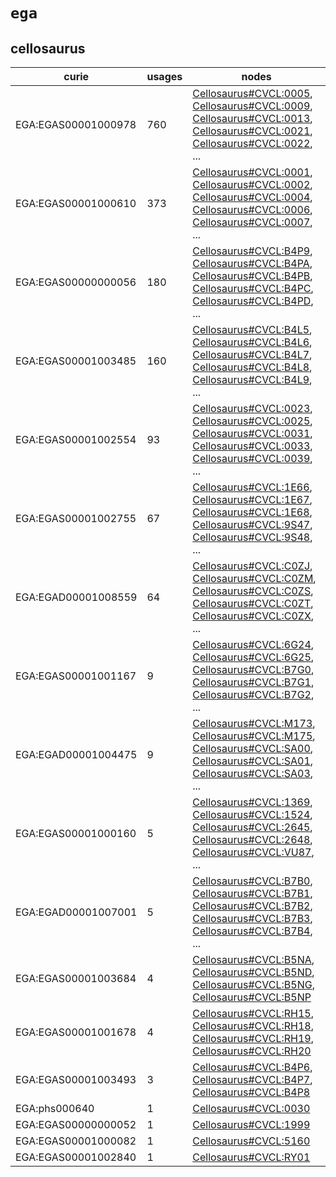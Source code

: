 # `ega`

## cellosaurus

| curie               |   usages | nodes                                                                                                                                                                                                                                                                                                                                                                                                          |
|---------------------|----------|----------------------------------------------------------------------------------------------------------------------------------------------------------------------------------------------------------------------------------------------------------------------------------------------------------------------------------------------------------------------------------------------------------------|
| EGA:EGAS00001000978 |      760 | [Cellosaurus#CVCL:0005](http://purl.obolibrary.org/obo/Cellosaurus#CVCL_0005), [Cellosaurus#CVCL:0009](http://purl.obolibrary.org/obo/Cellosaurus#CVCL_0009), [Cellosaurus#CVCL:0013](http://purl.obolibrary.org/obo/Cellosaurus#CVCL_0013), [Cellosaurus#CVCL:0021](http://purl.obolibrary.org/obo/Cellosaurus#CVCL_0021), [Cellosaurus#CVCL:0022](http://purl.obolibrary.org/obo/Cellosaurus#CVCL_0022), ... |
| EGA:EGAS00001000610 |      373 | [Cellosaurus#CVCL:0001](http://purl.obolibrary.org/obo/Cellosaurus#CVCL_0001), [Cellosaurus#CVCL:0002](http://purl.obolibrary.org/obo/Cellosaurus#CVCL_0002), [Cellosaurus#CVCL:0004](http://purl.obolibrary.org/obo/Cellosaurus#CVCL_0004), [Cellosaurus#CVCL:0006](http://purl.obolibrary.org/obo/Cellosaurus#CVCL_0006), [Cellosaurus#CVCL:0007](http://purl.obolibrary.org/obo/Cellosaurus#CVCL_0007), ... |
| EGA:EGAS00000000056 |      180 | [Cellosaurus#CVCL:B4P9](http://purl.obolibrary.org/obo/Cellosaurus#CVCL_B4P9), [Cellosaurus#CVCL:B4PA](http://purl.obolibrary.org/obo/Cellosaurus#CVCL_B4PA), [Cellosaurus#CVCL:B4PB](http://purl.obolibrary.org/obo/Cellosaurus#CVCL_B4PB), [Cellosaurus#CVCL:B4PC](http://purl.obolibrary.org/obo/Cellosaurus#CVCL_B4PC), [Cellosaurus#CVCL:B4PD](http://purl.obolibrary.org/obo/Cellosaurus#CVCL_B4PD), ... |
| EGA:EGAS00001003485 |      160 | [Cellosaurus#CVCL:B4L5](http://purl.obolibrary.org/obo/Cellosaurus#CVCL_B4L5), [Cellosaurus#CVCL:B4L6](http://purl.obolibrary.org/obo/Cellosaurus#CVCL_B4L6), [Cellosaurus#CVCL:B4L7](http://purl.obolibrary.org/obo/Cellosaurus#CVCL_B4L7), [Cellosaurus#CVCL:B4L8](http://purl.obolibrary.org/obo/Cellosaurus#CVCL_B4L8), [Cellosaurus#CVCL:B4L9](http://purl.obolibrary.org/obo/Cellosaurus#CVCL_B4L9), ... |
| EGA:EGAS00001002554 |       93 | [Cellosaurus#CVCL:0023](http://purl.obolibrary.org/obo/Cellosaurus#CVCL_0023), [Cellosaurus#CVCL:0025](http://purl.obolibrary.org/obo/Cellosaurus#CVCL_0025), [Cellosaurus#CVCL:0031](http://purl.obolibrary.org/obo/Cellosaurus#CVCL_0031), [Cellosaurus#CVCL:0033](http://purl.obolibrary.org/obo/Cellosaurus#CVCL_0033), [Cellosaurus#CVCL:0039](http://purl.obolibrary.org/obo/Cellosaurus#CVCL_0039), ... |
| EGA:EGAS00001002755 |       67 | [Cellosaurus#CVCL:1E66](http://purl.obolibrary.org/obo/Cellosaurus#CVCL_1E66), [Cellosaurus#CVCL:1E67](http://purl.obolibrary.org/obo/Cellosaurus#CVCL_1E67), [Cellosaurus#CVCL:1E68](http://purl.obolibrary.org/obo/Cellosaurus#CVCL_1E68), [Cellosaurus#CVCL:9S47](http://purl.obolibrary.org/obo/Cellosaurus#CVCL_9S47), [Cellosaurus#CVCL:9S48](http://purl.obolibrary.org/obo/Cellosaurus#CVCL_9S48), ... |
| EGA:EGAD00001008559 |       64 | [Cellosaurus#CVCL:C0ZJ](http://purl.obolibrary.org/obo/Cellosaurus#CVCL_C0ZJ), [Cellosaurus#CVCL:C0ZM](http://purl.obolibrary.org/obo/Cellosaurus#CVCL_C0ZM), [Cellosaurus#CVCL:C0ZS](http://purl.obolibrary.org/obo/Cellosaurus#CVCL_C0ZS), [Cellosaurus#CVCL:C0ZT](http://purl.obolibrary.org/obo/Cellosaurus#CVCL_C0ZT), [Cellosaurus#CVCL:C0ZX](http://purl.obolibrary.org/obo/Cellosaurus#CVCL_C0ZX), ... |
| EGA:EGAS00001001167 |        9 | [Cellosaurus#CVCL:6G24](http://purl.obolibrary.org/obo/Cellosaurus#CVCL_6G24), [Cellosaurus#CVCL:6G25](http://purl.obolibrary.org/obo/Cellosaurus#CVCL_6G25), [Cellosaurus#CVCL:B7G0](http://purl.obolibrary.org/obo/Cellosaurus#CVCL_B7G0), [Cellosaurus#CVCL:B7G1](http://purl.obolibrary.org/obo/Cellosaurus#CVCL_B7G1), [Cellosaurus#CVCL:B7G2](http://purl.obolibrary.org/obo/Cellosaurus#CVCL_B7G2), ... |
| EGA:EGAD00001004475 |        9 | [Cellosaurus#CVCL:M173](http://purl.obolibrary.org/obo/Cellosaurus#CVCL_M173), [Cellosaurus#CVCL:M175](http://purl.obolibrary.org/obo/Cellosaurus#CVCL_M175), [Cellosaurus#CVCL:SA00](http://purl.obolibrary.org/obo/Cellosaurus#CVCL_SA00), [Cellosaurus#CVCL:SA01](http://purl.obolibrary.org/obo/Cellosaurus#CVCL_SA01), [Cellosaurus#CVCL:SA03](http://purl.obolibrary.org/obo/Cellosaurus#CVCL_SA03), ... |
| EGA:EGAS00001000160 |        5 | [Cellosaurus#CVCL:1369](http://purl.obolibrary.org/obo/Cellosaurus#CVCL_1369), [Cellosaurus#CVCL:1524](http://purl.obolibrary.org/obo/Cellosaurus#CVCL_1524), [Cellosaurus#CVCL:2645](http://purl.obolibrary.org/obo/Cellosaurus#CVCL_2645), [Cellosaurus#CVCL:2648](http://purl.obolibrary.org/obo/Cellosaurus#CVCL_2648), [Cellosaurus#CVCL:VU87](http://purl.obolibrary.org/obo/Cellosaurus#CVCL_VU87), ... |
| EGA:EGAD00001007001 |        5 | [Cellosaurus#CVCL:B7B0](http://purl.obolibrary.org/obo/Cellosaurus#CVCL_B7B0), [Cellosaurus#CVCL:B7B1](http://purl.obolibrary.org/obo/Cellosaurus#CVCL_B7B1), [Cellosaurus#CVCL:B7B2](http://purl.obolibrary.org/obo/Cellosaurus#CVCL_B7B2), [Cellosaurus#CVCL:B7B3](http://purl.obolibrary.org/obo/Cellosaurus#CVCL_B7B3), [Cellosaurus#CVCL:B7B4](http://purl.obolibrary.org/obo/Cellosaurus#CVCL_B7B4), ... |
| EGA:EGAS00001003684 |        4 | [Cellosaurus#CVCL:B5NA](http://purl.obolibrary.org/obo/Cellosaurus#CVCL_B5NA), [Cellosaurus#CVCL:B5ND](http://purl.obolibrary.org/obo/Cellosaurus#CVCL_B5ND), [Cellosaurus#CVCL:B5NG](http://purl.obolibrary.org/obo/Cellosaurus#CVCL_B5NG), [Cellosaurus#CVCL:B5NP](http://purl.obolibrary.org/obo/Cellosaurus#CVCL_B5NP)                                                                                     |
| EGA:EGAS00001001678 |        4 | [Cellosaurus#CVCL:RH15](http://purl.obolibrary.org/obo/Cellosaurus#CVCL_RH15), [Cellosaurus#CVCL:RH18](http://purl.obolibrary.org/obo/Cellosaurus#CVCL_RH18), [Cellosaurus#CVCL:RH19](http://purl.obolibrary.org/obo/Cellosaurus#CVCL_RH19), [Cellosaurus#CVCL:RH20](http://purl.obolibrary.org/obo/Cellosaurus#CVCL_RH20)                                                                                     |
| EGA:EGAS00001003493 |        3 | [Cellosaurus#CVCL:B4P6](http://purl.obolibrary.org/obo/Cellosaurus#CVCL_B4P6), [Cellosaurus#CVCL:B4P7](http://purl.obolibrary.org/obo/Cellosaurus#CVCL_B4P7), [Cellosaurus#CVCL:B4P8](http://purl.obolibrary.org/obo/Cellosaurus#CVCL_B4P8)                                                                                                                                                                    |
| EGA:phs000640       |        1 | [Cellosaurus#CVCL:0030](http://purl.obolibrary.org/obo/Cellosaurus#CVCL_0030)                                                                                                                                                                                                                                                                                                                                  |
| EGA:EGAS00000000052 |        1 | [Cellosaurus#CVCL:1999](http://purl.obolibrary.org/obo/Cellosaurus#CVCL_1999)                                                                                                                                                                                                                                                                                                                                  |
| EGA:EGAS00001000082 |        1 | [Cellosaurus#CVCL:5160](http://purl.obolibrary.org/obo/Cellosaurus#CVCL_5160)                                                                                                                                                                                                                                                                                                                                  |
| EGA:EGAS00001002840 |        1 | [Cellosaurus#CVCL:RY01](http://purl.obolibrary.org/obo/Cellosaurus#CVCL_RY01)                                                                                                                                                                                                                                                                                                                                  |

